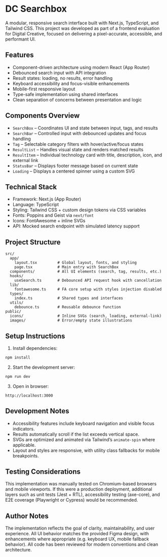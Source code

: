 # DC Searchbox

A modular, responsive search interface built with Next.js, TypeScript, and Tailwind CSS. This project was developed as part of a frontend evaluation for Digital Creative, focused on delivering a pixel-accurate, accessible, and performant UI.

## Features

- Component-driven architecture using modern React (App Router)
- Debounced search input with API integration
- Result states: loading, no results, error handling
- Keyboard accessibility and focus-visible enhancements
- Mobile-first responsive layout
- Type-safe implementation using shared interfaces
- Clean separation of concerns between presentation and logic

## Components Overview

- `SearchBox` – Coordinates UI and state between input, tags, and results
- `SearchBar` – Controlled input with debounced updates and focus handling
- `Tag` – Selectable category filters with hover/active/focus states
- `ResultList` – Handles visual state and renders matched results
- `ResultItem` – Individual technology card with title, description, icon, and external link
- `StatusBar` – Displays footer message based on current state
- `Loading` – Displays a centered spinner using a custom SVG

## Technical Stack

- Framework: Next.js (App Router)
- Language: TypeScript
- Styling: Tailwind CSS + custom design tokens via CSS variables
- Fonts: Poppins and Geist via `next/font`
- Icons: FontAwesome + inline SVGs
- API: Mocked search endpoint with simulated latency support

## Project Structure

```
src/
  app/
    layout.tsx         # Global layout, fonts, and styling
    page.tsx           # Main entry with SearchBox
  components/          # All UI elements (search, tag, results, etc.)
  hooks/
    useSearch.ts       # Debounced API request hook with cancellation
  lib/
    fontawesome.ts     # FA core setup with styles injection disabled
  types/
    index.ts           # Shared types and interfaces
  utils/
    debounce.ts        # Reusable debounce function
public/
  icons/               # Inline SVGs (search, loading, external-link)
  images/              # Error/empty state illustrations
```

## Setup Instructions

1. Install dependencies:

```bash
npm install
```

2. Start the development server:

```bash
npm run dev
```

3. Open in browser:

```
http://localhost:3000
```

## Development Notes

- Accessibility features include keyboard navigation and visible focus indicators.
- Results automatically scroll if the list exceeds vertical space.
- SVGs are optimized and animated via Tailwind’s `animate-spin` where applicable.
- Layout and styles are responsive, with utility class fallbacks for mobile breakpoints.

## Testing Considerations

This implementation was manually tested on Chromium-based browsers and mobile viewports. If this were a production deployment, additional layers such as unit tests (Jest + RTL), accessibility testing (axe-core), and E2E coverage (Playwright or Cypress) would be recommended.

## Author Notes

The implementation reflects the goal of clarity, maintainability, and user experience. All UI behavior matches the provided Figma design, with enhancements where appropriate (e.g. keyboard UX, mobile fallback behavior). All code has been reviewed for modern conventions and clean architecture.